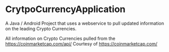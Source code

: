 # CrytpoCurrencyApplication

A Java / Android Project that uses a webservice to pull updated information on the leading Crypto Currencies.

All information on Crypto Currencies pulled from the https://coinmarketcap.com/api/
Courtesy of https://coinmarketcap.com/
